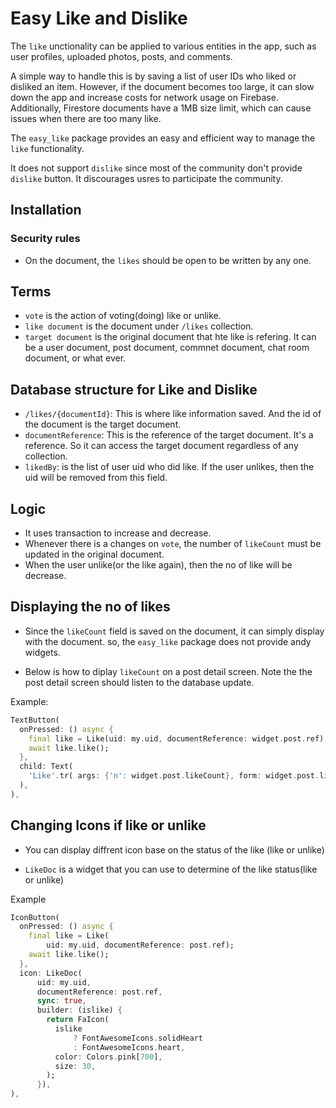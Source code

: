 # Easy Like and Dislike


The `like` unctionality can be applied to various entities in the app, such as user profiles, uploaded photos, posts, and comments.

A simple way to handle this is by saving a list of user IDs who liked or disliked an item. However, if the document becomes too large, it can slow down the app and increase costs for network usage on Firebase. Additionally, Firestore documents have a 1MB size limit, which can cause issues when there are too many like.

The `easy_like` package provides an easy and efficient way to manage the `like` functionality.

It does not support `dislike` since most of the community don't provide `dislike` button. It discourages usres to participate the community.


## Installation

### Security rules


- On the document, the `likes` should be open to be written by any one.




## Terms

- `vote` is the action of voting(doing) like or unlike.
- `like document` is the document under `/likes` collection.
- `target document` is the original document that hte like is refering. It can be a user document, post document, commnet document, chat room document, or what ever.

## Database structure for Like and Dislike

- `/likes/{documentId}`: This is where like information saved. And the id of the document is the target document.
- `documentReference`: This is the reference of the target document. It's a reference. So it can access the target document regardless of any collection.
- `likedBy`: is the list of user uid who did like. If the user unlikes, then the uid will be removed from this field.


## Logic

- It uses transaction to increase and decrease.
- Whenever there is a changes on `vote`, the number of `likeCount` must be updated in the original document.
- When the user unlike(or the like again), then the no of like will be decrease.



## Displaying the no of likes


- Since the `likeCount` field is saved on the document, it can simply display with the document. so, the `easy_like` package does not provide andy widgets.

- Below is how to diplay `likeCount` on a post detail screen. Note the the post detail screen should listen to the database update.

Example:
```dart
TextButton(
  onPressed: () async {
    final like = Like(uid: my.uid, documentReference: widget.post.ref);
    await like.like();
  },
  child: Text(
    'Like'.tr( args: {'n': widget.post.likeCount}, form: widget.post.likeCount),
  ),
),
```

## Changing Icons if like or unlike

- You can display diffrent icon base on the status of the like (like or unlike) 

- `LikeDoc` is a widget that you can use to determine of the like status(like or unlike)

Example
```dart 
IconButton(
  onPressed: () async {
    final like = Like(
        uid: my.uid, documentReference: post.ref);
    await like.like();
  },
  icon: LikeDoc(
      uid: my.uid,
      documentReference: post.ref,
      sync: true,
      builder: (islike) {
        return FaIcon(
          islike
              ? FontAwesomeIcons.solidHeart
              : FontAwesomeIcons.heart,
          color: Colors.pink[700],
          size: 30,
        );
      }),
),
```